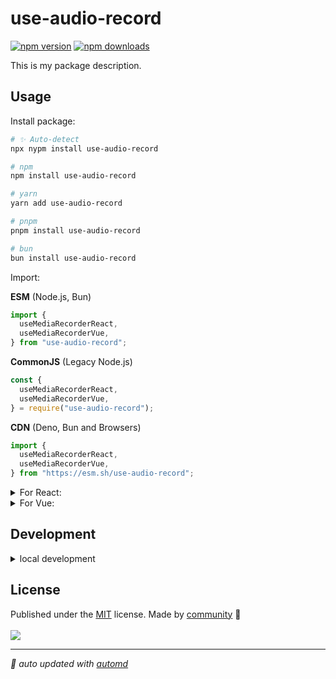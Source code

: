 # use-audio-record

<!-- automd:badges color=yellow -->

[![npm version](https://img.shields.io/npm/v/use-audio-record?color=yellow)](https://npmjs.com/package/use-audio-record)
[![npm downloads](https://img.shields.io/npm/dm/use-audio-record?color=yellow)](https://npmjs.com/package/use-audio-record)

<!-- /automd -->

This is my package description.

## Usage

Install package:

<!-- automd:pm-install name="use-audio-record" -->

```sh
# ✨ Auto-detect
npx nypm install use-audio-record

# npm
npm install use-audio-record

# yarn
yarn add use-audio-record

# pnpm
pnpm install use-audio-record

# bun
bun install use-audio-record
```

<!-- /automd -->

Import:

<!-- automd:jsimport cjs cdn name="use-audio-record" imports="useMediaRecorderReact,useMediaRecorderVue" -->

**ESM** (Node.js, Bun)

```js
import {
  useMediaRecorderReact,
  useMediaRecorderVue,
} from "use-audio-record";
```

**CommonJS** (Legacy Node.js)

```js
const {
  useMediaRecorderReact,
  useMediaRecorderVue,
} = require("use-audio-record");
```

**CDN** (Deno, Bun and Browsers)

```js
import {
  useMediaRecorderReact,
  useMediaRecorderVue,
} from "https://esm.sh/use-audio-record";
```

<!-- /automd -->

<details>

<summary>For React:</summary>

<!-- automd:jsimport cjs cdn name="use-audio-record/react" imports="useMediaRecorder" -->

**ESM** (Node.js, Bun)

```js
import { useMediaRecorder } from "use-audio-record/react";
```

**CommonJS** (Legacy Node.js)

```js
const { useMediaRecorder } = require("use-audio-record/react");
```

**CDN** (Deno, Bun and Browsers)

```js
import { useMediaRecorder } from "https://esm.sh/use-audio-record/react";
```

<!-- /automd -->

</details>

<details>

<summary>For Vue:</summary>

<!-- automd:jsimport cjs cdn name="use-audio-record/vue" imports="useMediaRecorder" -->

**ESM** (Node.js, Bun)

```js
import { useMediaRecorder } from "use-audio-record/vue";
```

**CommonJS** (Legacy Node.js)

```js
const { useMediaRecorder } = require("use-audio-record/vue");
```

**CDN** (Deno, Bun and Browsers)

```js
import { useMediaRecorder } from "https://esm.sh/use-audio-record/vue";
```

<!-- /automd -->

</details>

## Development

<details>

<summary>local development</summary>

- Clone this repository
- Install latest LTS version of [Node.js](https://nodejs.org/en/)
- Enable [Corepack](https://github.com/nodejs/corepack) using `corepack enable`
- Install dependencies using `pnpm install`
- Run interactive tests using `pnpm dev`

</details>

## License

<!-- automd:contributors license=MIT -->

Published under the [MIT](https://github.com/wyatex/use-audio-record/blob/main/LICENSE) license.
Made by [community](https://github.com/wyatex/use-audio-record/graphs/contributors) 💛
<br><br>
<a href="https://github.com/wyatex/use-audio-record/graphs/contributors">
<img src="https://contrib.rocks/image?repo=wyatex/use-audio-record" />
</a>

<!-- /automd -->

<!-- automd:with-automd -->

---

_🤖 auto updated with [automd](https://automd.unjs.io)_

<!-- /automd -->

